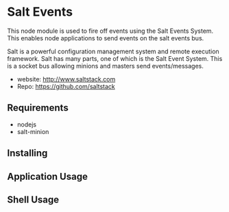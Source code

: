 


Salt Events
===========

This node module is used to fire off events using the Salt Events System. This enables node applications to send events on the salt events bus.

Salt is a powerful configuration management system and remote execution framework. Salt has many parts, one of which is the Salt Event System. This is a socket bus allowing minions and masters send events/messages.

   * website: http://www.saltstack.com
   * Repo: https://github.com/saltstack



Requirements
-----------

   * nodejs
   * salt-minion




Installing
-----------


Application Usage
-----------



Shell Usage
-----------


